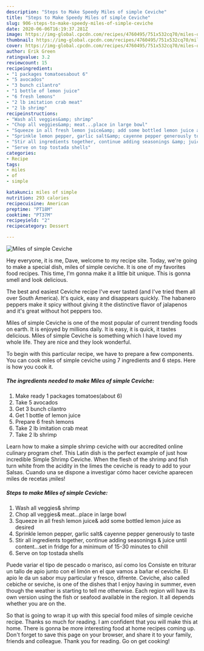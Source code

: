 ```yaml
---
description: "Steps to Make Speedy Miles of simple Ceviche"
title: "Steps to Make Speedy Miles of simple Ceviche"
slug: 906-steps-to-make-speedy-miles-of-simple-ceviche
date: 2020-06-06T16:19:37.281Z
image: https://img-global.cpcdn.com/recipes/4760495/751x532cq70/miles-of-simple-ceviche-recipe-main-photo.jpg
thumbnail: https://img-global.cpcdn.com/recipes/4760495/751x532cq70/miles-of-simple-ceviche-recipe-main-photo.jpg
cover: https://img-global.cpcdn.com/recipes/4760495/751x532cq70/miles-of-simple-ceviche-recipe-main-photo.jpg
author: Erik Green
ratingvalue: 3.2
reviewcount: 15
recipeingredient:
- "1 packages tomatoesabout 6"
- "5 avocados"
- "3 bunch cilantro"
- "1 bottle of lemon juice"
- "6 fresh lemons"
- "2 lb imitation crab meat"
- "2 lb shrimp"
recipeinstructions:
- "Wash all veggies&amp; shrimp"
- "Chop all veggies&amp; meat...place in large bowl"
- "Squeeze in all fresh lemon juice&amp; add some bottled lemon juice as desired"
- "Sprinkle lemon pepper, garlic salt&amp; cayenne pepper generously to taste"
- "Stir all ingredients together, continue adding seasonings &amp; juice until content...set in fridge for a minimum of 15-30 minutes to chill"
- "Serve on top tostada shells"
categories:
- Recipe
tags:
- miles
- of
- simple

katakunci: miles of simple 
nutrition: 293 calories
recipecuisine: American
preptime: "PT18M"
cooktime: "PT37M"
recipeyield: "2"
recipecategory: Dessert

---
```



![Miles of simple Ceviche](https://img-global.cpcdn.com/recipes/4760495/751x532cq70/miles-of-simple-ceviche-recipe-main-photo.jpg)

Hey everyone, it is me, Dave, welcome to my recipe site. Today, we're going to make a special dish, miles of simple ceviche. It is one of my favorites food recipes. This time, I'm gonna make it a little bit unique. This is gonna smell and look delicious.

The best and easiest Ceviche recipe I&#39;ve ever tasted (and I&#39;ve tried them all over South America). It&#39;s quick, easy and disappears quickly. The habanero peppers make it spicy without giving it the distinctive flavor of jalapenos and it&#39;s great without hot peppers too.

Miles of simple Ceviche is one of the most popular of current trending foods on earth. It is enjoyed by millions daily. It is easy, it is quick, it tastes delicious. Miles of simple Ceviche is something which I have loved my whole life. They are nice and they look wonderful.


To begin with this particular recipe, we have to prepare a few components. You can cook miles of simple ceviche using 7 ingredients and 6 steps. Here is how you cook it.

<!--inarticleads1-->

##### The ingredients needed to make Miles of simple Ceviche:

1. Make ready 1 packages tomatoes(about 6)
1. Take 5 avocados
1. Get 3 bunch cilantro
1. Get 1 bottle of lemon juice
1. Prepare 6 fresh lemons
1. Take 2 lb imitation crab meat
1. Take 2 lb shrimp


Learn how to make a simple shrimp ceviche with our accredited online culinary program chef. This Latin dish is the perfect example of just how incredible Simple Shrimp Ceviche. When the flesh of the shrimp and fish turn white from the acidity in the limes the ceviche is ready to add to your Salsas. Cuando una se dispone a investigar cómo hacer ceviche aparecen miles de recetas ¡miles! 

<!--inarticleads2-->

##### Steps to make Miles of simple Ceviche:

1. Wash all veggies&amp; shrimp
1. Chop all veggies&amp; meat...place in large bowl
1. Squeeze in all fresh lemon juice&amp; add some bottled lemon juice as desired
1. Sprinkle lemon pepper, garlic salt&amp; cayenne pepper generously to taste
1. Stir all ingredients together, continue adding seasonings &amp; juice until content...set in fridge for a minimum of 15-30 minutes to chill
1. Serve on top tostada shells


Puede variar el tipo de pescado o marisco, así como los Consiste en triturar un tallo de apio junto con el limón en el que vamos a bañar el ceviche. El apio le da un sabor muy particular y fresco, difrente. Ceviche, also called cebiche or seviche, is one of the dishes that I enjoy having in summer, even though the weather is starting to tell me otherwise. Each region will have its own version using the fish or seafood available in the region. It all depends whether you are on the. 

So that is going to wrap it up with this special food miles of simple ceviche recipe. Thanks so much for reading. I am confident that you will make this at home. There is gonna be more interesting food at home recipes coming up. Don't forget to save this page on your browser, and share it to your family, friends and colleague. Thank you for reading. Go on get cooking!
